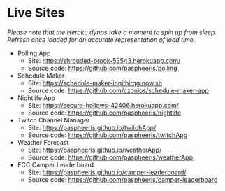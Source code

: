 # Live Sites
*Please note that the Heroku dynos take a moment to spin up from sleep. Refresh once loaded for an accurate representation of load time.*

* Polling App
  * Site: https://shrouded-brook-53543.herokuapp.com/
  * Source code: https://github.com/paspheeris/polling 
* Schedule Maker
  * Site: https://schedule-maker-inqithirqg.now.sh
  * Source code: https://github.com/czonios/schedule-maker-app
* Nightlife App
  * Site: https://secure-hollows-42406.herokuapp.com/
  * Source code: https://github.com/paspheeris/nightlife  
* Twitch Channel Manager
  * Site: https://paspheeris.github.io/twitchApp/
  * Source code: https://github.com/paspheeris/twitchApp
* Weather Forecast
  * Site: https://paspheeris.github.io/weatherApp/
  * Source code: https://github.com/paspheeris/weatherApp
* FCC Camper Leaderboard
  * Site: https://paspheeris.github.io/camper-leaderboard/
  * Source code: https://github.com/paspheeris/camper-leaderboard
